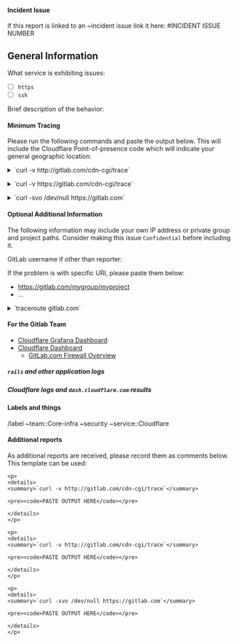 
#### Incident Issue

If this report is linked to an ~incident issue link it here: #INCIDENT ISSUE NUMBER

## General Information

What service is exhibiting issues:

- [ ] `https`
- [ ] `ssh`

Brief description of the behavior:

#### Minimum Tracing

Please run the following commands and paste the output below. This will include
the Cloudflare Point-of-presence code which will indicate your general geographic
location:

<p>
<details>
<summary>`curl -v http://gitlab.com/cdn-cgi/trace`</summary>

<pre><code>PASTE OUTPUT HERE</code></pre>

</details>
</p>

<p>
<details>
<summary>`curl -v https://gitlab.com/cdn-cgi/trace`</summary>

<pre><code>PASTE OUTPUT HERE</code></pre>

</details>
</p>

<p>
<details>
<summary>`curl -svo /dev/null https://gitlab.com`</summary>

<pre><code>PASTE OUTPUT HERE</code></pre>

</details>
</p>

#### Optional Additional Information

The following information may include your own IP address or private group
and project paths. Consider making this issue `Confidential` before including it.


GitLab username if other than reporter:


If the problem is with specific URI, please paste them below:

- https://gitlab.com/mygroup/myproject
- ...


<p>
<details>
<summary>`traceroute gitlab.com`</summary>

<pre><code>PASTE OUTPUT HERE</code></pre>

</details>
</p>

#### For the Gitlab Team

- [Cloudflare Grafana Dashboard](https://dashboards.gitlab.net/d/sPqgMv9Zk/cloudflare-traffic-overview?orgId=1&refresh=30s)
- [Cloudflare Dashboard](https://dash.cloudflare.com)
  - [GitLab.com Firewall Overview](https://dash.cloudflare.com/852e9d53d0f8adbd9205389356f2303d/gitlab.com/firewall)

##### `rails` and other application logs

<!-- Link to elastic short urls here -->

##### Cloudflare logs and `dash.cloudflare.com` results

<!-- -->


#### Labels and things


/label ~team::Core-infra ~security ~service::Cloudflare


#### Additional reports

As additional reports are received, please record them as comments below. This
template can be used:

```
<p>
<details>
<summary>`curl -v http://gitlab.com/cdn-cgi/trace`</summary>

<pre><code>PASTE OUTPUT HERE</code></pre>

</details>
</p>

<p>
<details>
<summary>`curl -v http://gitlab.com/cdn-cgi/trace`</summary>

<pre><code>PASTE OUTPUT HERE</code></pre>

</details>
</p>

<p>
<details>
<summary>`curl -svo /dev/null https://gitlab.com`</summary>

<pre><code>PASTE OUTPUT HERE</code></pre>

</details>
</p>

```
